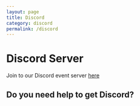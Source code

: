 ```yaml
---
layout: page
title: Discord
category: discord
permalink: /discord
---
```


# Discord Server

Join to our Discord event server [here](https://discord.gg/CPym5ZDHpk)

## Do you need help to get Discord?
